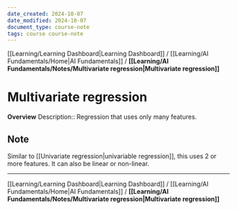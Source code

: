```yaml
---
date_created: 2024-10-07
date_modified: 2024-10-07
document_type: course-note
tags: course course-note
---
```

[[Learning/Learning Dashboard|Learning Dashboard]] / [[Learning/AI Fundamentals/Home|AI Fundamentals]] / **[[Learning/AI Fundamentals/Notes/Multivariate regression|Multivariate regression]]**
# Multivariate regression
**Overview**
Description:: Regression that uses only many features.

## Note

Similar to [[Univariate regression|univariable regression]], this uses 2 or more features. It can also be linear or non-linear.

---
[[Learning/Learning Dashboard|Learning Dashboard]] / [[Learning/AI Fundamentals/Home|AI Fundamentals]] / **[[Learning/AI Fundamentals/Notes/Multivariate regression|Multivariate regression]]**